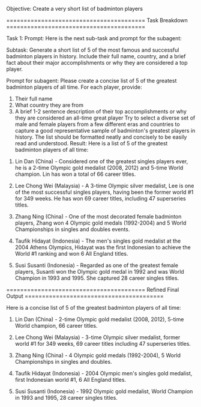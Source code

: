 Objective: Create a very short list of badminton players

======================================== Task Breakdown ========================================

Task 1:
Prompt: Here is the next sub-task and prompt for the subagent:

Subtask: Generate a short list of 5 of the most famous and successful badminton players in history. Include their full name, country, and a brief fact about their major accomplishments or why they are considered a top player.

Prompt for subagent: Please create a concise list of 5 of the greatest badminton players of all time. For each player, provide:
1) Their full name 
2) What country they are from
3) A brief 1-2 sentence description of their top accomplishments or why they are considered an all-time great player
Try to select a diverse set of male and female players from a few different eras and countries to capture a good representative sample of badminton's greatest players in history. The list should be formatted neatly and concisely to be easily read and understood.
Result: Here is a list of 5 of the greatest badminton players of all time:

1. Lin Dan (China) - Considered one of the greatest singles players ever, he is a 2-time Olympic gold medalist (2008, 2012) and 5-time World champion. Lin has won a total of 66 career titles.

2. Lee Chong Wei (Malaysia) - A 3-time Olympic silver medalist, Lee is one of the most successful singles players, having been the former world #1 for 349 weeks. He has won 69 career titles, including 47 superseries titles.

3. Zhang Ning (China) - One of the most decorated female badminton players, Zhang won 4 Olympic gold medals (1992-2004) and 5 World Championships in singles and doubles events. 

4. Taufik Hidayat (Indonesia) - The men's singles gold medalist at the 2004 Athens Olympics, Hidayat was the first Indonesian to achieve the World #1 ranking and won 6 All England titles.

5. Susi Susanti (Indonesia) - Regarded as one of the greatest female players, Susanti won the Olympic gold medal in 1992 and was World Champion in 1993 and 1995. She captured 28 career singles titles.

======================================== Refined Final Output ========================================

Here is a concise list of 5 of the greatest badminton players of all time:

1. Lin Dan (China) - 2-time Olympic gold medalist (2008, 2012), 5-time World champion, 66 career titles. 

2. Lee Chong Wei (Malaysia) - 3-time Olympic silver medalist, former world #1 for 349 weeks, 69 career titles including 47 superseries titles.

3. Zhang Ning (China) - 4 Olympic gold medals (1992-2004), 5 World Championships in singles and doubles. 

4. Taufik Hidayat (Indonesia) - 2004 Olympic men's singles gold medalist, first Indonesian world #1, 6 All England titles.

5. Susi Susanti (Indonesia) - 1992 Olympic gold medalist, World Champion in 1993 and 1995, 28 career singles titles.
